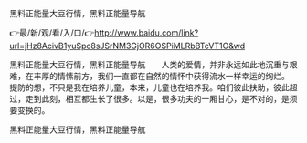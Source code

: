 黑料正能量大豆行情，黑料正能量导航

👉最/新/观/看/入/口/👉http://www.baidu.com/link?url=jHz8AcivB1yuSpc8sJSrNM3GjOR6OSPiMLRbBTcVT1O&wd

黑料正能量大豆行情，黑料正能量导航　　人类的爱情，并非永远如此地沉重与艰难，在丰厚的情愫前方，我们一直都在自然的情怀中获得流水一样幸运的绚烂。
提防的想，不只是我在培养儿童，本来，儿童也在培养我。咱们彼此扶助，彼此超过，走到此刻，相互都生长了很多。以是，很多功夫的一厢甘心，是不对的，是须要变换的。


黑料正能量大豆行情，黑料正能量导航
